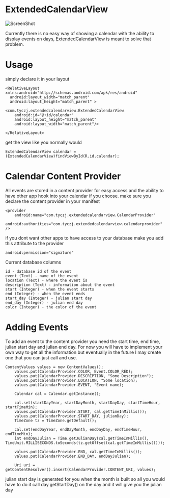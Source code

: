ExtendedCalendarView
====================

![ScreenShot](https://github.com/tyczj/ExtendedCalendarView/blob/master/Screenshot_2014-01-10-19-57-06_framed.png)

Currently there is no easy way of showing a calendar with the ability to display events on days, ExtendedCalendarView is meant to solve that problem.

Usage
=====

simply declare it in your layout

    <RelativeLayout xmlns:android="http://schemas.android.com/apk/res/android"
      android:layout_width="match_parent"
      android:layout_height="match_parent" >
    
    <com.tyczj.extendedcalendarview.ExtendedCalendarView 
        android:id="@+id/calendar"
        android:layout_height="match_parent"
        android:layout_width="match_parent"/>
    
    </RelativeLayout>
    
get the view like you normally would

    ExtendedCalendarView calendar = (ExtendedCalendarView)findViewById(R.id.calendar);

Calendar Content Provider
=========================

All events are stored in a content provider for easy access and the ability to have other app hook into your calendar if you choose. make sure you declare the content provider in your manifest

    <provider
        android:name="com.tyczj.extendedcalendarview.CalendarProvider"
        android:authorities="com.tyczj.extendedcalendarview.calendarprovider" />
                
if you dont want other apps to have access to your database make you add this attribute to the provider 
    
    android:permission="signature"    
    
Current database columns

    id - database id of the event
    event (Text) - name of the event
    location (Text) - where the event is
    description (Text) - information about the event
    start (Integer) - when the event starts
    end (Integer) - when the event ends
    start_day (Integer) - julian start day
    end_day (Integer) - julian end day
    color (Integer) - the color of the event

Adding Events
=============

To add an event to the content provider you need the start time, end time, julian start day and julian end day. For now you will have to implement your own way to get all the information but eventually in the future I may create one that you can just call and use.

    ContentValues values = new ContentValues();
		values.put(CalendarProvider.COLOR, Event.COLOR_RED);
		values.put(CalendarProvider.DESCRIPTION, "Some Description");
		values.put(CalendarProvider.LOCATION, "Some location);
		values.put(CalendarProvider.EVENT, "Event name);
			
		Calendar cal = Calendar.getInstance();
			
		cal.set(startDayYear, startDayMonth, startDayDay, startTimeHour, startTimeMin);
		values.put(CalendarProvider.START, cal.getTimeInMillis());
		values.put(CalendarProvider.START_DAY, julianDay);
		TimeZone tz = TimeZone.getDefault();
			
		cal.set(endDayYear, endDayMonth, endDayDay, endTimeHour, endTimeMin);
		int endDayJulian = Time.getJulianDay(cal.getTimeInMillis(), TimeUnit.MILLISECONDS.toSeconds(tz.getOffset(cal.getTimeInMillis())));
			
		values.put(CalendarProvider.END, cal.getTimeInMillis());
		values.put(CalendarProvider.END_DAY, endDayJulian);

		Uri uri = getContentResolver().insert(CalendarProvider.CONTENT_URI, values);
		
julian start day is generated for you when the month is built so all you would have to do it call day.getStartDay() on the day and it will give you the julian day
